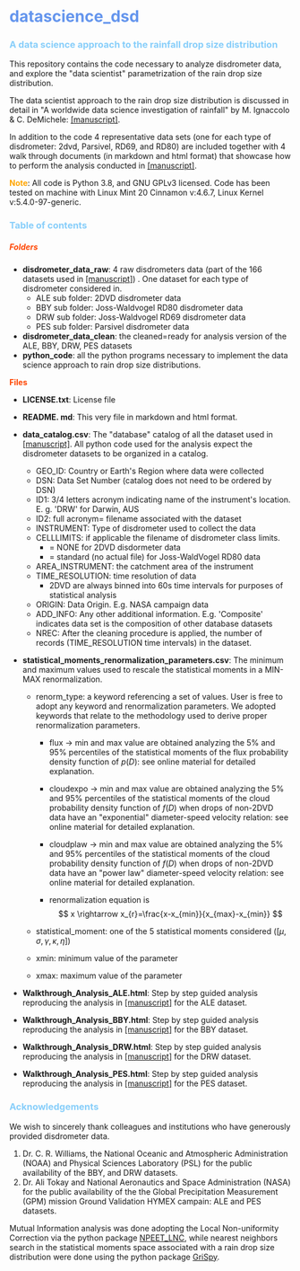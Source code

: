 # <font color=6495ED>datascience_dsd</font>
### <font color=87CEFA>__A data science approach to the rainfall drop size distribution__</font>

This repository contains the code necessary to analyze disdrometer data, and explore the "data scientist" parametrization of the rain drop size distribution. 

The data scientist approach to the rain drop size distribution is discussed in detail in "A worldwide data science investigation of rainfall" by M. Ignaccolo & C. DeMichele: [[manuscript]](https:\\duckduckgo.com).

In addition to the code 4 representative data sets (one for each type of disdrometer: 2dvd, Parsivel, RD69, and RD80) are included together with 4 walk through documents (in markdown and html format) that showcase how to perform the analysis  conducted in [[manuscript]](https:\\duckduckgo.com).

<font color=FFA500>__Note__</font>: All code is Python 3.8, and GNU GPLv3 licensed. Code has been tested on machine with Linux Mint 20 Cinnamon v:4.6.7, Linux Kernel v:5.4.0-97-generic.



### <font color=87CEFA>__Table of contents__</font>

##### <font color=FF4500>Folders</font>

- __disdrometer_data_raw__: 4 raw disdrometers data (part of the 166 datasets used in [[manuscript]](https:\\duckduckgo.com)) . One dataset for each type of disdrometer considered in.
  - ALE sub folder: 2DVD disdrometer data
  - BBY sub folder: Joss-Waldvogel RD80  disdrometer data
  - DRW sub folder: Joss-Waldvogel RD69  disdrometer data
  - PES sub folder: Parsivel disdrometer data 
- __disdrometer_data_clean__:  the cleaned=ready for analysis version of the ALE, BBY, DRW, PES datasets
- __python_code__: all the python programs necessary to implement the data science approach to rain drop size distributions.

<font color=FF4500>__Files__</font>

- __LICENSE.txt__: License file

- __README. md__: This very file in markdown and html format.

- __data_catalog.csv__: The "database" catalog of all the dataset used in [[manuscript]](https:\\duckduckgo.com). All python code used for the analysis expect the disdrometer datasets to be organized in a catalog. 

  - GEO_ID: Country or Earth's Region where data were collected 
  - DSN: Data Set Number (catalog does not need to be ordered by DSN)
  - ID1: 3/4 letters acronym indicating name of the instrument's location. E. g. 'DRW'  for Darwin, AUS
  - ID2: full acronym= filename associated with the dataset
  - INSTRUMENT: Type of disdrometer used to collect the data
  - CELLLIMITS: if applicable the filename of disdrometer class limits. 
    - = NONE for 2DVD disdormeter data
    - = standard (no actual file) for Joss-WaldVogel RD80 data 
  - AREA_INSTRUMENT: the catchment area of the instrument
  - TIME_RESOLUTION: time resolution of data
    - 2DVD are always binned into 60s time intervals for purposes of statistical analysis 
  - ORIGIN: Data Origin. E.g. NASA campaign data
  - ADD_INFO: Any other additional information. E.g. 'Composite' indicates data set is the composition of other database datasets 
  - NREC: After the cleaning procedure is applied, the number of records (TIME_RESOLUTION time intervals) in the dataset. 

- __statistical_moments_renormalization_parameters.csv__: The minimum and maximum values used to rescale the statistical moments in a MIN-MAX renormalization.

  - renorm_type: a keyword referencing a set of values. User is free to adopt any keyword and renormalization parameters. We adopted keywords that relate to the methodology used to derive proper renormalization parameters. 

    - flux $\rightarrow$ min and max value are obtained analyzing the 5% and 95% percentiles of the statistical moments of the flux probability density function of  $p(D)$: see online material for detailed explanation.

    - cloudexpo $\rightarrow$ min and max value are obtained analyzing the 5% and 95% percentiles of the statistical moments of the cloud probability density function of  $f(D)$ when drops of non-2DVD data have an "exponential" diameter-speed velocity relation: see online material for detailed explanation.

    - cloudplaw $\rightarrow$  min and max value are obtained analyzing the 5% and 95% percentiles of the statistical moments of the cloud probability density function of  $f(D)$ when drops of non-2DVD data have an "power law" diameter-speed velocity relation: see online material for detailed explanation.

    - renormalization equation is 
      $$
      x \rightarrow x_{r}=\frac{x-x_{min}}{x_{max}-x_{min}}
      $$
      

  - statistical_moment: one of the 5 statistical moments considered ($[\mu, \sigma, \gamma,\kappa,\eta]$)

  - xmin: minimum value of the parameter

  - xmax: maximum value of the parameter

- __Walkthrough_Analysis_ALE.html__: Step by step guided analysis reproducing the analysis in [[manuscript]](https:\\duckduckgo.com) for the ALE dataset. 

- __Walkthrough_Analysis_BBY.html__: Step by step guided analysis reproducing the analysis in [[manuscript]](https:\\duckduckgo.com) for the BBY dataset.

- __Walkthrough_Analysis_DRW.html__: Step by step guided analysis reproducing the analysis in [[manuscript]](https:\\duckduckgo.com) for the DRW dataset.

- __Walkthrough_Analysis_PES.html__: Step by step guided analysis reproducing the analysis in [[manuscript]](https:\\duckduckgo.com) for the PES dataset.



### <font color=87CEFA>__Acknowledgements__</font>

We wish to sincerely thank colleagues and institutions who have generously provided disdrometer data.

1. Dr. C. R. Williams, the National Oceanic and Atmospheric Administration (NOAA) and Physical Sciences Laboratory (PSL) for the public availability of the BBY, and DRW datasets.
2. Dr. Ali Tokay and National Aeronautics and Space Administration (NASA) for the public availability of the the  Global Precipitation Measurement (GPM) mission Ground Validation HYMEX campain: ALE and PES datasets.

Mutual Information analysis was done adopting the Local Non-uniformity Correction via the python package [NPEET\_LNC](https://github.com/BiuBiuBiLL/NPEET_LNC), while nearest neighbors search in the statistical moments space associated with a rain drop size distribution were done using the python package [GriSpy](https://grispy.readthedocs.io/en/latest/).

